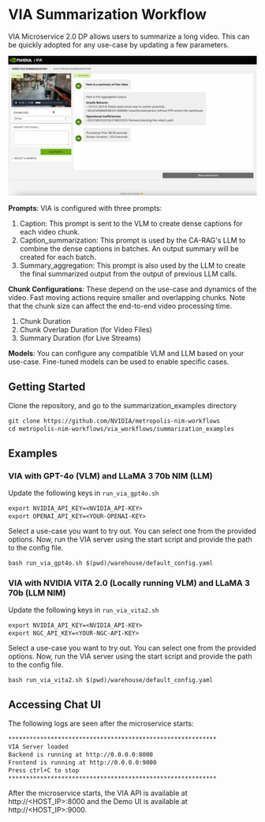# VIA Summarization Workflow

VIA Microservice 2.0 DP allows users to summarize a long video. This can be quickly adopted for any use-case by updating a few parameters.

![VIA Chat UI](../images/via_ui.png)


**Prompts**:
VIA is configured with three prompts:
1. Caption: This prompt is sent to the VLM to create dense captions for each video chunk.
2. Caption_summarization: This prompt is used by the CA-RAG's LLM to combine the dense captions in batches. An output summary will be created for each batch.
3. Summary_aggregation: This prompt is also used by the LLM to create the final summarized output from the output of previous LLM calls.

**Chunk Configurations**:
These depend on the use-case and dynamics of the video. Fast moving actions require smaller and overlapping chunks. Note that the chunk size can affect the end-to-end video processing time.
1. Chunk Duration
2. Chunk Overlap Duration (for Video Files)
3. Summary Duration (for Live Streams)

**Models**:
You can configure any compatible VLM and LLM based on your use-case. Fine-tuned models can be used to enable specific cases.


## Getting Started

Clone the repository, and go to the summarization_examples directory

```
git clone https://github.com/NVIDIA/metropolis-nim-workflows
cd metropolis-nim-workflows/via_workflows/summarization_examples
```

## Examples

### VIA with GPT-4o (VLM) and LLaMA 3 70b NIM (LLM)

Update the following keys in ```run_via_gpt4o.sh```

```
export NVIDIA_API_KEY=<NVIDIA_API-KEY>
export OPENAI_API_KEY=<YOUR-OPENAI-KEY>
```

Select a use-case you want to try out. You can select one from the provided options. Now, run the VIA server using the start script and provide the path to the config file.

```
bash run_via_gpt4o.sh $(pwd)/warehouse/default_config.yaml
```


### VIA with NVIDIA VITA 2.0 (Locally running VLM) and LLaMA 3 70b (LLM NIM)

Update the following keys in ```run_via_vita2.sh```

```
export NVIDIA_API_KEY=<NVIDIA_API-KEY>
export NGC_API_KEY=<YOUR-NGC-API-KEY>
```

Select a use-case you want to try out. You can select one from the provided options. Now, run the VIA server using the start script and provide the path to the config file.

```
bash run_via_vita2.sh $(pwd)/warehouse/default_config.yaml
```

## Accessing Chat UI

The following logs are seen after the microservice starts:

```
***********************************************************
VIA Server loaded
Backend is running at http://0.0.0.0:8000
Frontend is running at http://0.0.0.0:9000
Press ctrl+C to stop
***********************************************************
```

After the microservice starts, the VIA API is available at http://<HOST_IP>:8000 and the Demo UI
is available at http://<HOST_IP>:9000.